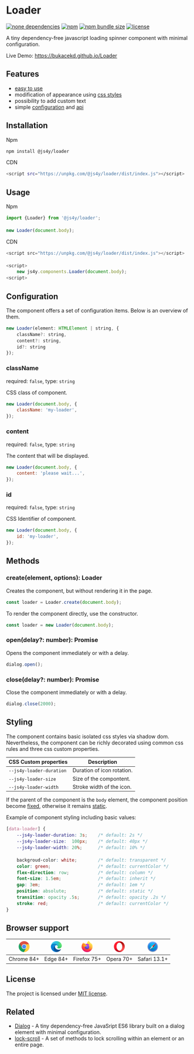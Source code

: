 # Loader

<p>
    <a href="https://www.npmjs.com/package/@js4y/Loader"><img src="https://img.shields.io/badge/dependencies-none-green.svg" alt="none dependencies"></a>
    <a href="https://www.npmjs.com/package/@js4y/Loader"><img src="https://img.shields.io/npm/v/%40js4y%2FLoader" alt="npm"></a>
    <a href="https://www.npmjs.com/package/@js4y/Loader"><img src="https://img.shields.io/bundlephobia/minzip/%40js4y%2FLoader" alt="npm bundle size"></a>
    <a href="https://opensource.org/licenses/MIT"><img src="https://img.shields.io/npm/l/%40js4y%2FLoader" alt="license"></a>
</p>

A tiny dependency-free javascript loading spinner component with minimal configuration.

Live Demo: https://bukacekd.github.io/Loader

## Features

- [easy to use](#usage)
- modification of appearance using [css styles](#styling)
- possibility to add custom text
- simple [configuration](#configuration) and [api](#methods)

## Installation

Npm

```bash
npm install @js4y/loader
```

CDN

```bash
<script src="https://unpkg.com/@js4y/loader/dist/index.js"></script>
```

## Usage

Npm

```javascript
import {Loader} from '@js4y/loader';

new Loader(document.body);
```

CDN

```javascript
<script src="https://unpkg.com/@js4y/loader/dist/index.js"></script>

<script>
    new js4y.components.Loader(document.body);
<script>
```

## Configuration

The component offers a set of configuration items. Below is an overview of them.

```javascript
new Loader(element: HTMLElement | string, {
    className?: string,
    content?: string,
    id?: string
});
```

### className

required: `false`, type: `string`

CSS class of component.

```javascript
new Loader(document.body, {
    className: 'my-loader',
});
```

### content

required: `false`, type: `string`

The content that will be displayed.

```javascript
new Loader(document.body, {
    content: 'please wait...',
});
```

### id

required: `false`, type: `string`

CSS Identifier of component.

```javascript
new Loader(document.body, {
    id: 'my-loader',
});
```

## Methods

### create(element, options): Loader

Creates the component, but without rendering it in the page.

```javascript
const loader = Loader.create(document.body);
```

To render the component directly, use the constructor.

```javascript
const loader = new Loader(document.body);
```

### open(delay?: number): Promise

Opens the component immediately or with a delay.

```javascript
dialog.open();
```

### close(delay?: number): Promise

Close the component immediately or with a delay.

```javascript
dialog.close(2000);
```

## Styling

The component contains basic isolated css styles via shadow dom. Nevertheless, the component can be richly decorated using common css rules and three css custom properties.

| CSS Custom properties | Description |
| - | - |
| `--js4y-loader-duration`  | Duration of icon rotation. |
| `--js4y-loader-size`  | Size of the compontent. |
| `--js4y-loader-width`  | Stroke width of the icon. |

If the parent of the component is the `body` element, the component position become [fixed](https://developer.mozilla.org/en-US/docs/Web/CSS/position#values), otherwise it remains [static](https://developer.mozilla.org/en-US/docs/Web/CSS/position#values).

Example of component styling including basic values:

```css
[data-loader] {
    --js4y-loader-duration: 3s;    /* default: 2s */
    --js4y-loader-size:  100px;    /* default: 40px */
    --js4y-loader-width: 20%;      /* default: 10% */

    backgroud-color: white;        /* default: transparent */
    color: green;                  /* default: currentColor */
    flex-direction: row;           /* default: column */
    font-size: 1.5em;              /* default: inherit */
    gap: 3em;                      /* default: 1em */
    position: absolute;            /* default: static */
    transition: opacity .5s;       /* default: opacity .2s */
    stroke: red;                   /* default: currentColor */
}
```

## Browser support

| ![alt chrome](images/chrome.png) | ![alt edge](images/edge.png)  | ![alt firefox](images/firefox.png)  | ![alt opera](images/opera.png) | ![alt safari](images/safari.png) |
| :-: | :-: | :-: | :-: | :-: |
| Chrome 84+ | Edge 84+ | Firefox 75+ | Opera 70+ | Safari 13.1+ |

## License

The project is licensed under [MIT license](https://opensource.org/license/mit/).

## Related

- [Dialog](https://github.com/bukacekd/Dialog) - A tiny dependency-free JavaSript ES6 library built on a dialog element with minimal configuration.
- [lock-scroll](https://github.com/bukacekd/lock-scroll) - A set of methods to lock scrolling within an element or an entire page.